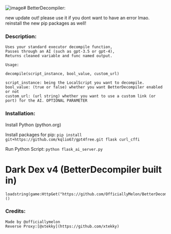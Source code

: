 ![image](https://github.com/user-attachments/assets/9efd44fb-7c5a-4942-886f-80808dbf35c0)# BetterDecompiler:

new update out! please use it if you dont want to have an error lmao. reinstall the new pip packages as well!

### Description:
    Uses your standard executor decompile function,
    Passes through an AI (such as gpt-3.5 or gpt-4),
    Returns cleaned variable and func named output.

    Usage:

    decompile(script_instance, bool_value, custom_url)

    script_instance: being the LocalScript you want to decompile.
    bool_value: (true or false) whether you want BetterDecompiler enabled or not 
    custom_url: (url string) whether you want to use a custom link (or port) for the AI. OPTIONAL PARAMETER
### Installation:
Install Python (python.org)

Install packages for pip: ```pip install git+https://github.com/kqlio67/gpt4free.git flask curl_cffi```

Run Python Script: ```python flask_ai_server.py```
# Dark Dex v4 (BetterDecompiler built in)
```
loadstring(game:HttpGet("https://github.com/OfficiallyMelon/BetterDecompiler/raw/main/dex_betterdecompiler.lua"))()
```

### Credits:
    Made by @officiallymelon
    Reverse Proxy:[@xtekky](https://github.com/xtekky)
    
